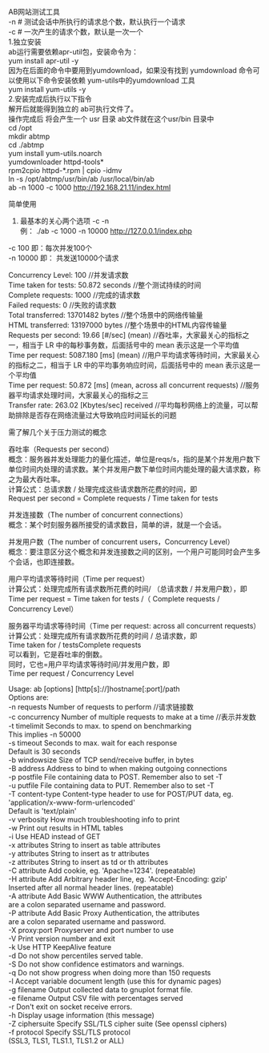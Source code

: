 AB网站测试工具  
-n \# 测试会话中所执行的请求总个数，默认执行一个请求  
-c \# 一次产生的请求个数，默认是一次一个  
1.独立安装  
ab运行需要依赖apr-util包，安装命令为：  
yum install apr-util -y  
因为在后面的命令中要用到yumdownload，如果没有找到 yumdownload
命令可以使用以下命令安装依赖 yum-utils中的yumdownload 工具  
yum install yum-utils -y  
2.安装完成后执行以下指令  
解开后就能得到独立的 ab可执行文件了。  
操作完成后 将会产生一个 usr 目录 ab文件就在这个usr/bin 目录中  
cd /opt  
mkdir abtmp  
cd ./abtmp  
yum install yum-utils.noarch  
yumdownloader httpd-tools\*  
rpm2cpio httpd-\*.rpm \| cpio -idmv  
ln -s /opt/abtmp/usr/bin/ab /usr/local/bin/ab  
ab -n 1000 -c 1000 http://192.168.21.11/index.html  
  
简单使用  
  
1. 最基本的关心两个选项 -c -n  
例： ./ab -c 1000 -n 10000 http://127.0.0.1/index.php  
  
-c 100 即：每次并发100个  
-n 10000 即： 共发送10000个请求  
  
Concurrency Level: 100 //并发请求数  
Time taken for tests: 50.872 seconds //整个测试持续的时间  
Complete requests: 1000 //完成的请求数  
Failed requests: 0 //失败的请求数  
Total transferred: 13701482 bytes //整个场景中的网络传输量  
HTML transferred: 13197000 bytes //整个场景中的HTML内容传输量  
Requests per second: 19.66 [\#/sec] (mean)
//吞吐率，大家最关心的指标之一，相当于 LR 中的每秒事务数，后面括号中的 mean
表示这是一个平均值  
Time per request: 5087.180 [ms] (mean)
//用户平均请求等待时间，大家最关心的指标之二，相当于 LR
中的平均事务响应时间，后面括号中的 mean 表示这是一个平均值  
Time per request: 50.872 [ms] (mean, across all concurrent requests)
//服务器平均请求处理时间，大家最关心的指标之三  
Transfer rate: 263.02 [Kbytes/sec] received
//平均每秒网络上的流量，可以帮助排除是否存在网络流量过大导致响应时间延长的问题  
  
需了解几个关于压力测试的概念  
  
吞吐率（Requests per second）  
概念：服务器并发处理能力的量化描述，单位是reqs/s，指的是某个并发用户数下单位时间内处理的请求数。某个并发用户数下单位时间内能处理的最大请求数，称之为最大吞吐率。  
计算公式：总请求数 / 处理完成这些请求数所花费的时间，即  
Request per second = Complete requests / Time taken for tests  
  
并发连接数（The number of concurrent connections）  
概念：某个时刻服务器所接受的请求数目，简单的讲，就是一个会话。  
  
并发用户数（The number of concurrent users，Concurrency Level）  
概念：要注意区分这个概念和并发连接数之间的区别，一个用户可能同时会产生多个会话，也即连接数。  
  
用户平均请求等待时间（Time per request）  
计算公式：处理完成所有请求数所花费的时间/ （总请求数 / 并发用户数），即  
Time per request = Time taken for tests /（ Complete requests / Concurrency
Level）  
  
服务器平均请求等待时间（Time per request: across all concurrent requests）  
计算公式：处理完成所有请求数所花费的时间 / 总请求数，即  
Time taken for / testsComplete requests  
可以看到，它是吞吐率的倒数。  
同时，它也=用户平均请求等待时间/并发用户数，即  
Time per request / Concurrency Level  
  
Usage: ab [options] [http[s]://]hostname[:port]/path  
Options are:  
-n requests Number of requests to perform //请求链接数  
-c concurrency Number of multiple requests to make at a time //表示并发数  
-t timelimit Seconds to max. to spend on benchmarking  
This implies -n 50000  
-s timeout Seconds to max. wait for each response  
Default is 30 seconds  
-b windowsize Size of TCP send/receive buffer, in bytes  
-B address Address to bind to when making outgoing connections  
-p postfile File containing data to POST. Remember also to set -T  
-u putfile File containing data to PUT. Remember also to set -T  
-T content-type Content-type header to use for POST/PUT data, eg.  
'application/x-www-form-urlencoded'  
Default is 'text/plain'  
-v verbosity How much troubleshooting info to print  
-w Print out results in HTML tables  
-i Use HEAD instead of GET  
-x attributes String to insert as table attributes  
-y attributes String to insert as tr attributes  
-z attributes String to insert as td or th attributes  
-C attribute Add cookie, eg. 'Apache=1234'. (repeatable)  
-H attribute Add Arbitrary header line, eg. 'Accept-Encoding: gzip'  
Inserted after all normal header lines. (repeatable)  
-A attribute Add Basic WWW Authentication, the attributes  
are a colon separated username and password.  
-P attribute Add Basic Proxy Authentication, the attributes  
are a colon separated username and password.  
-X proxy:port Proxyserver and port number to use  
-V Print version number and exit  
-k Use HTTP KeepAlive feature  
-d Do not show percentiles served table.  
-S Do not show confidence estimators and warnings.  
-q Do not show progress when doing more than 150 requests  
-l Accept variable document length (use this for dynamic pages)  
-g filename Output collected data to gnuplot format file.  
-e filename Output CSV file with percentages served  
-r Don't exit on socket receive errors.  
-h Display usage information (this message)  
-Z ciphersuite Specify SSL/TLS cipher suite (See openssl ciphers)  
-f protocol Specify SSL/TLS protocol  
(SSL3, TLS1, TLS1.1, TLS1.2 or ALL)
